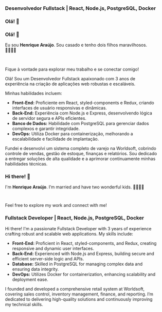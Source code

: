 ### Desenvolvedor Fullstack | React, Node.js, PostgreSQL, Docker
### Olá! 👋

### Olá! 👋

Eu sou **Henrique Araújo**. Sou casado e tenho dois filhos maravilhosos. 👨‍👩‍👧‍👦

<img src="https://upload.wikimedia.org/wikipedia/en/0/05/Flag_of_Brazil.svg" width="20" height="15" /> <img src="https://upload.wikimedia.org/wikipedia/en/a/a4/Flag_of_the_United_States.svg" width="20" height="15" />

Fique à vontade para explorar meu trabalho e se conectar comigo!

Olá! Sou um Desenvolvedor Fullstack apaixonado com 3 anos de experiência na criação de aplicações web robustas e escaláveis. 

Minhas habilidades incluem:

- **Front-End:** Proficiente em React, styled-components e Redux, criando interfaces de usuário responsivas e dinâmicas.
- **Back-End:** Experiência com Node.js e Express, desenvolvendo lógica de servidor segura e APIs eficientes.
- **Banco de Dados:** Habilidade com PostgreSQL para gerenciar dados complexos e garantir integridade.
- **DevOps:** Utiliza Docker para containerização, melhorando a escalabilidade e facilidade de implantação.

Fundei e desenvolvi um sistema completo de varejo na Worldsoft, cobrindo controle de vendas, gestão de estoque, finanças e relatórios. Sou dedicado a entregar soluções de alta qualidade e a aprimorar continuamente minhas habilidades técnicas.

### Hi there! 👋

I'm **Henrique Araújo**. I’m married and have two wonderful kids. 👨‍👩‍👧‍👦

<img src="https://upload.wikimedia.org/wikipedia/en/a/a4/Flag_of_the_United_States.svg" width="20" height="15" />

Feel free to explore my work and connect with me!



### Fullstack Developer | React, Node.js, PostgreSQL, Docker

Hi there! I'm a passionate Fullstack Developer with 3 years of experience crafting robust and scalable web applications. My skills include:

- **Front-End:** Proficient in React, styled-components, and Redux, creating responsive and dynamic user interfaces.
- **Back-End:** Experienced with Node.js and Express, building secure and efficient server-side logic and APIs.
- **Database:** Skilled in PostgreSQL for managing complex data and ensuring data integrity.
- **DevOps:** Utilizes Docker for containerization, enhancing scalability and deployment ease.

I founded and developed a comprehensive retail system at Worldsoft, covering sales control, inventory management, finance, and reporting. I’m dedicated to delivering high-quality solutions and continuously improving my technical skills.
